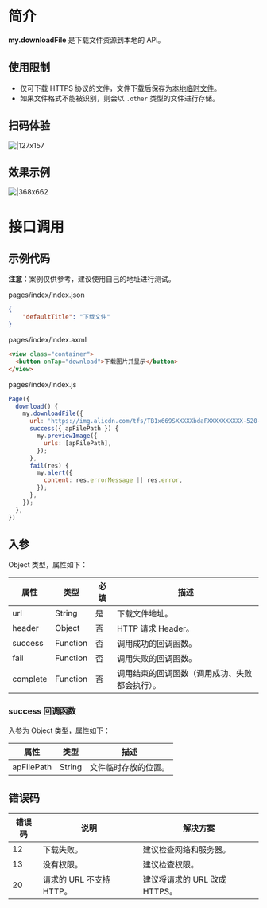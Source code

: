 # 简介
**my.downloadFile** 是下载文件资源到本地的 API。

## 使用限制

- 仅可下载 HTTPS 协议的文件，文件下载后保存为[本地临时文件](https://opendocs.alipay.com/mini/03dt4s#%E6%9C%AC%E5%9C%B0%E4%B8%B4%E6%97%B6%E6%96%87%E4%BB%B6)。
- 如果文件格式不能被识别，则会以 `.other` 类型的文件进行存储。

## 扫码体验
![|127x157](https://gw.alipayobjects.com/zos/skylark-tools/public/files/5730fab3a21f3a650e16da1c67526a1a.jpeg#align=left&display=inline&height=157&margin=%5Bobject%20Object%5D&originHeight=157&originWidth=127&status=done&style=stroke&width=127)

## 效果示例
![|368x662](https://gw.alipayobjects.com/zos/skylark-tools/public/files/699af658d03164470c0c18765d18e4f2.gif#align=left&display=inline&height=662&margin=%5Bobject%20Object%5D&originHeight=662&originWidth=368&status=done&style=stroke&width=368)

# 接口调用

## 示例代码
**注意**：案例仅供参考，建议使用自己的地址进行测试。

pages/index/index.json

```json
{
    "defaultTitle": "下载文件"
}
```

pages/index/index.axml
```html
<view class="container">
  <button onTap="download">下载图片并显示</button>
</view>
```

pages/index/index.js
```javascript
Page({
  download() {
    my.downloadFile({
      url: 'https://img.alicdn.com/tfs/TB1x669SXXXXXbdaFXXXXXXXXXX-520-280.jpg',
      success({ apFilePath }) {
        my.previewImage({
          urls: [apFilePath],
        });
      },
      fail(res) {
        my.alert({
          content: res.errorMessage || res.error,
        });
      },
    });
  },
})
```

## 入参
Object 类型，属性如下：

| **属性** | **类型** | **必填** | **描述**                                       |
| -------- | -------- | -------- | ---------------------------------------------- |
| url      | String   | 是       | 下载文件地址。                                 |
| header   | Object   | 否       | HTTP 请求 Header。                             |
| success  | Function | 否       | 调用成功的回调函数。                           |
| fail     | Function | 否       | 调用失败的回调函数。                           |
| complete | Function | 否       | 调用结束的回调函数（调用成功、失败都会执行）。 |


### success 回调函数
入参为 Object 类型，属性如下：

| **属性**   | **类型** | **描述**             |
| ---------- | -------- | -------------------- |
| apFilePath | String   | 文件临时存放的位置。 |


## 错误码
| **错误码** | **说明**                 | **解决方案**                  |
| ---------- | ------------------------ | ----------------------------- |
| 12         | 下载失败。               | 建议检查网络和服务器。        |
| 13         | 没有权限。               | 建议检查权限。                |
| 20         | 请求的 URL 不支持 HTTP。 | 建议将请求的 URL 改成 HTTPS。 |
